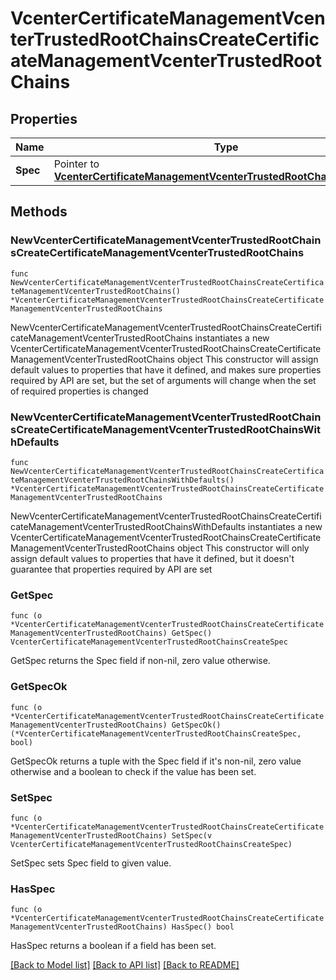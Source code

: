 # VcenterCertificateManagementVcenterTrustedRootChainsCreateCertificateManagementVcenterTrustedRootChains

## Properties

Name | Type | Description | Notes
------------ | ------------- | ------------- | -------------
**Spec** | Pointer to [**VcenterCertificateManagementVcenterTrustedRootChainsCreateSpec**](VcenterCertificateManagementVcenterTrustedRootChainsCreateSpec.md) |  | [optional] 

## Methods

### NewVcenterCertificateManagementVcenterTrustedRootChainsCreateCertificateManagementVcenterTrustedRootChains

`func NewVcenterCertificateManagementVcenterTrustedRootChainsCreateCertificateManagementVcenterTrustedRootChains() *VcenterCertificateManagementVcenterTrustedRootChainsCreateCertificateManagementVcenterTrustedRootChains`

NewVcenterCertificateManagementVcenterTrustedRootChainsCreateCertificateManagementVcenterTrustedRootChains instantiates a new VcenterCertificateManagementVcenterTrustedRootChainsCreateCertificateManagementVcenterTrustedRootChains object
This constructor will assign default values to properties that have it defined,
and makes sure properties required by API are set, but the set of arguments
will change when the set of required properties is changed

### NewVcenterCertificateManagementVcenterTrustedRootChainsCreateCertificateManagementVcenterTrustedRootChainsWithDefaults

`func NewVcenterCertificateManagementVcenterTrustedRootChainsCreateCertificateManagementVcenterTrustedRootChainsWithDefaults() *VcenterCertificateManagementVcenterTrustedRootChainsCreateCertificateManagementVcenterTrustedRootChains`

NewVcenterCertificateManagementVcenterTrustedRootChainsCreateCertificateManagementVcenterTrustedRootChainsWithDefaults instantiates a new VcenterCertificateManagementVcenterTrustedRootChainsCreateCertificateManagementVcenterTrustedRootChains object
This constructor will only assign default values to properties that have it defined,
but it doesn't guarantee that properties required by API are set

### GetSpec

`func (o *VcenterCertificateManagementVcenterTrustedRootChainsCreateCertificateManagementVcenterTrustedRootChains) GetSpec() VcenterCertificateManagementVcenterTrustedRootChainsCreateSpec`

GetSpec returns the Spec field if non-nil, zero value otherwise.

### GetSpecOk

`func (o *VcenterCertificateManagementVcenterTrustedRootChainsCreateCertificateManagementVcenterTrustedRootChains) GetSpecOk() (*VcenterCertificateManagementVcenterTrustedRootChainsCreateSpec, bool)`

GetSpecOk returns a tuple with the Spec field if it's non-nil, zero value otherwise
and a boolean to check if the value has been set.

### SetSpec

`func (o *VcenterCertificateManagementVcenterTrustedRootChainsCreateCertificateManagementVcenterTrustedRootChains) SetSpec(v VcenterCertificateManagementVcenterTrustedRootChainsCreateSpec)`

SetSpec sets Spec field to given value.

### HasSpec

`func (o *VcenterCertificateManagementVcenterTrustedRootChainsCreateCertificateManagementVcenterTrustedRootChains) HasSpec() bool`

HasSpec returns a boolean if a field has been set.


[[Back to Model list]](../README.md#documentation-for-models) [[Back to API list]](../README.md#documentation-for-api-endpoints) [[Back to README]](../README.md)



